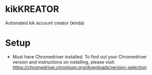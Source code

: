 # kikKREATOR
Automated kik account creator (kinda)

# Setup
- Must have Chromedriver installed. To find out your Chromedriver version and instructions on installing, please visit: https://chromedriver.chromium.org/downloads/version-selection
